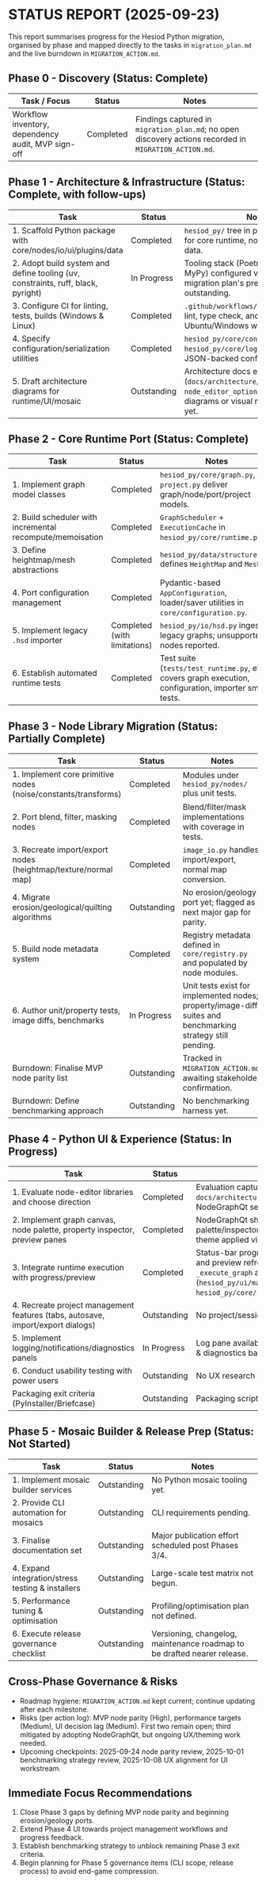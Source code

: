 # STATUS REPORT (2025-09-23)

This report summarises progress for the Hesiod Python migration, organised by phase and mapped directly to the tasks in `migration_plan.md` and the live burndown in `MIGRATION_ACTION.md`.

## Phase 0 - Discovery (Status: Complete)

| Task / Focus | Status | Notes |
| --- | --- | --- |
| Workflow inventory, dependency audit, MVP sign-off | Completed | Findings captured in `migration_plan.md`; no open discovery actions recorded in `MIGRATION_ACTION.md`. |

## Phase 1 - Architecture & Infrastructure (Status: Complete, with follow-ups)

| Task | Status | Notes |
| --- | --- | --- |
| 1. Scaffold Python package with core/nodes/io/ui/plugins/data | Completed | `hesiod_py/` tree in place with modules for core runtime, nodes, IO, UI, and data. |
| 2. Adopt build system and define tooling (uv, constraints, ruff, black, pyright) | In Progress | Tooling stack (Poetry, Ruff, Black, MyPy) configured via `pyproject.toml`; migration plan's preference for `uv` still outstanding. |
| 3. Configure CI for linting, tests, builds (Windows & Linux) | Completed | `.github/workflows/python-ci.yml` runs lint, type check, and pytest on Ubuntu/Windows with Poetry. |
| 4. Specify configuration/serialization utilities | Completed | `hesiod_py/core/configuration.py` and `hesiod_py/core/logging.py` supply JSON-backed config, logging helpers. |
| 5. Draft architecture diagrams for runtime/UI/mosaic | Outstanding | Architecture docs exist (`docs/architecture/python_runtime.md`, `node_editor_options.md`), but no diagrams or visual models recorded yet. |

## Phase 2 - Core Runtime Port (Status: Complete)

| Task | Status | Notes |
| --- | --- | --- |
| 1. Implement graph model classes | Completed | `hesiod_py/core/graph.py`, `project.py` deliver graph/node/port/project models. |
| 2. Build scheduler with incremental recompute/memoisation | Completed | `GraphScheduler` + `ExecutionCache` in `hesiod_py/core/runtime.py`. |
| 3. Define heightmap/mesh abstractions | Completed | `hesiod_py/data/structures.py` defines `HeightMap` and `Mesh`. |
| 4. Port configuration management | Completed | Pydantic-based `AppConfiguration`, loader/saver utilities in `core/configuration.py`. |
| 5. Implement legacy `.hsd` importer | Completed (with limitations) | `hesiod_py/io/hsd.py` ingests legacy graphs; unsupported nodes reported. |
| 6. Establish automated runtime tests | Completed | Test suite (`tests/test_runtime.py`, etc.) covers graph execution, configuration, importer smoke tests. |

## Phase 3 - Node Library Migration (Status: Partially Complete)

| Task | Status | Notes |
| --- | --- | --- |
| 1. Implement core primitive nodes (noise/constants/transforms) | Completed | Modules under `hesiod_py/nodes/` plus unit tests. |
| 2. Port blend, filter, masking nodes | Completed | Blend/filter/mask implementations with coverage in tests. |
| 3. Recreate import/export nodes (heightmap/texture/normal map) | Completed | `image_io.py` handles import/export, normal map conversion. |
| 4. Migrate erosion/geological/quilting algorithms | Outstanding | No erosion/geology port yet; flagged as next major gap for parity. |
| 5. Build node metadata system | Completed | Registry metadata defined in `core/registry.py` and populated by node modules. |
| 6. Author unit/property tests, image diffs, benchmarks | In Progress | Unit tests exist for implemented nodes; property/image-diff suites and benchmarking strategy still pending. |
| Burndown: Finalise MVP node parity list | Outstanding | Tracked in `MIGRATION_ACTION.md`; awaiting stakeholder confirmation. |
| Burndown: Define benchmarking approach | Outstanding | No benchmarking harness yet. |

## Phase 4 - Python UI & Experience (Status: In Progress)

| Task | Status | Notes |
| --- | --- | --- |
| 1. Evaluate node-editor libraries and choose direction | Completed | Evaluation captured in `docs/architecture/node_editor_options.md`; NodeGraphQt selected. |
| 2. Implement graph canvas, node palette, property inspector, preview panes | Completed | NodeGraphQt shell now ships with palette/inspector/preview plus Midnight theme applied via `hesiod_py/ui/theme.py`. |
| 3. Integrate runtime execution with progress/preview | Completed | Status-bar progress, run-action disabling, and preview refresh now handled via `_execute_graph` and scheduler callbacks (`hesiod_py/ui/main_window.py`, `hesiod_py/core/runtime.py`). |
| 4. Recreate project management features (tabs, autosave, import/export dialogs) | Outstanding | No project/session management UI yet. |
| 5. Implement logging/notifications/diagnostics panels | In Progress | Log pane available; structured notifications & diagnostics backlog pending. |
| 6. Conduct usability testing with power users | Outstanding | No UX research sessions logged. |
| Packaging exit criteria (PyInstaller/Briefcase) | Outstanding | Packaging scripts/tests not started. |

## Phase 5 - Mosaic Builder & Release Prep (Status: Not Started)

| Task | Status | Notes |
| --- | --- | --- |
| 1. Implement mosaic builder services | Outstanding | No Python mosaic tooling yet. |
| 2. Provide CLI automation for mosaics | Outstanding | CLI requirements pending. |
| 3. Finalise documentation set | Outstanding | Major publication effort scheduled post Phases 3/4. |
| 4. Expand integration/stress testing & installers | Outstanding | Large-scale test matrix not begun. |
| 5. Performance tuning & optimisation | Outstanding | Profiling/optimisation plan not defined. |
| 6. Execute release governance checklist | Outstanding | Versioning, changelog, maintenance roadmap to be drafted nearer release. |

## Cross-Phase Governance & Risks

- Roadmap hygiene: `MIGRATION_ACTION.md` kept current; continue updating after each milestone.
- Risks (per action log): MVP node parity (High), performance targets (Medium), UI decision lag (Medium). First two remain open; third mitigated by adopting NodeGraphQt, but ongoing UX/theming work needed.
- Upcoming checkpoints: 2025-09-24 node parity review, 2025-10-01 benchmarking strategy review, 2025-10-08 UX alignment for UI workstream.

## Immediate Focus Recommendations

1. Close Phase 3 gaps by defining MVP node parity and beginning erosion/geology ports.
2. Extend Phase 4 UI towards project management workflows and progress feedback.
3. Establish benchmarking strategy to unblock remaining Phase 3 exit criteria.
4. Begin planning for Phase 5 governance items (CLI scope, release process) to avoid end-game compression.
